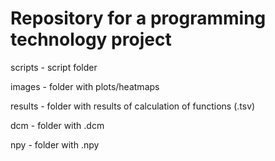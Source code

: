 # Repository for a programming technology project
scripts - script folder

images - folder with plots/heatmaps

results - folder with results of calculation of functions (.tsv)

dcm - folder with .dcm

npy - folder with .npy
